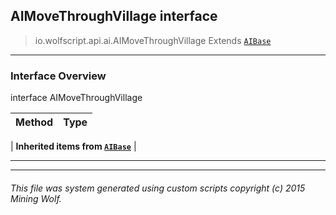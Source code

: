## AIMoveThroughVillage __interface__

>io.wolfscript.api.ai.AIMoveThroughVillage
>Extends [`AIBase`](AIBase.md)

---

### Interface Overview

interface AIMoveThroughVillage

Method | Type   
--- | :--- 
 |
__Inherited items from [`AIBase`](AIBase.md)__ |





---



---


###### This file was system generated using custom scripts copyright (c) 2015 Mining Wolf.
	

